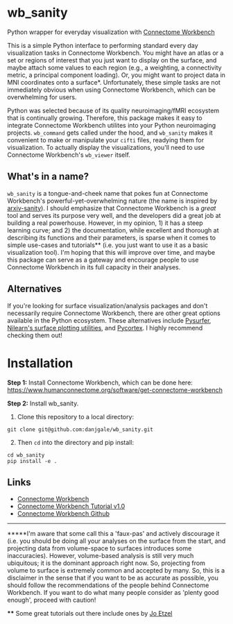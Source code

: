 # wb_sanity
Python wrapper for everyday visualization with [Connectome Workbench](https://www.humanconnectome.org/software/connectome-workbench)

This is a simple Python interface to performing standard every day visualization tasks in Connectome Workbench. You might have an atlas or a set or regions of interest that you just want to display on the surface, and maybe attach some values to each region (e.g., a weighting, a connectivity metric, a principal component loading). Or, you might want to project data in MNI coordinates onto a surface\*. Unfortunately, these simple tasks are not immediately obvious when using Connectome Workbench, which can be overwhelming for users. 

Python was selected because of its quality neuroimaging/fMRI ecosystem that is continually growing. Therefore, this package makes it easy to integrate Connectome Workbench utilites into your Python neuroimaging projects. `wb_command` gets called under the hood, and `wb_sanity` makes it convenient to make or manipulate your `cifti` files, readying them for visualization. To actually display the visualizations, you'll need to use Connectome Workbench's `wb_viewer` itself. 

## What's in a name?

`wb_sanity` is a tongue-and-cheek name that pokes fun at Connectome Workbench's powerful-yet-overwhelming nature (the name is inspired by [arxiv-sanity](http://www.arxiv-sanity.com/)). I should emphasize that Connectome Workbench is a *great* tool and serves its purpose very well, and the developers did a great job at building a real powerhouse. However, in my opinion, 1) it has a steep learning curve; and 2) the documentation, while excellent and thorough at describing its functions and their parameters, is sparse when it comes to simple use-cases and tutorials\*\* (i.e. you just want to use it as a basic visualization tool). I'm hoping that this will improve over time, and maybe this package can serve as a gateway and encourage people to use Connectome Workbench in its full capacity in their analyses.

## Alternatives

If you're looking for surface visualization/analysis packages and don't necessarily require Connectome Workbench, there are other great options available in the Python ecosystem. These alternatives include [Pysurfer](https://pysurfer.github.io/), [Nilearn's surface plotting utilities](https://nilearn.github.io/plotting/index.html#surface-plotting), and [Pycortex](https://gallantlab.github.io/index.html). I highly recommend checking them out!

# Installation 

**Step 1:** Install Connectome Workbench, which can be done here: https://www.humanconnectome.org/software/get-connectome-workbench  

**Step 2:** Install wb_sanity. 

1. Clone this repository to a local directory:
```
git clone git@github.com:danjgale/wb_sanity.git
```

2. Then `cd` into the directory and pip install:

```
cd wb_sanity
pip install -e .
``` 

## Links

- [Connectome Workbench](https://www.humanconnectome.org/software/connectome-workbench)
- [Connectome Workbench Tutorial v1.0](https://www.humanconnectome.org/storage/app/media/documentation/tutorials/Connectome_WB_Tutorial_v1.0.pdf)
- [Connectome Workbench Github](https://github.com/Washington-University/workbench)

---
**\***I'm aware that some call this a 'faux-pas' and actively discourage it (i.e. you should be doing all your analyses on the surface from the start, and projecting data from volume-space to surfaces introduces some inaccuracies). However, volume-based analysis is still very much ubiquitous; it is the dominant approach right now. So, projecting from volume to surface is extremely common and accepted by many. So, this is a disclaimer in the sense that if you want to be as accurate as possible, you should follow the recommendations of the people behind Connectome Workbench. If you want to do what many people consider as 'plenty good enough', proceed with caution!

**\*\*** Some great tutorials out there include ones by [Jo Etzel](https://mvpa.blogspot.com/2017/08/getting-started-with-connectome.html)